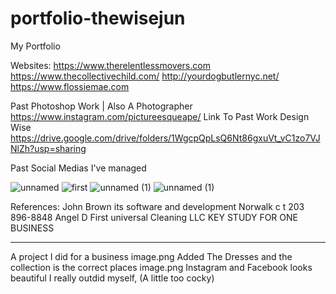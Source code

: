 # portfolio-thewisejun
My Portfolio 

Websites:
https://www.therelentlessmovers.com
https://www.thecollectivechild.com/
http://yourdogbutlernyc.net/
https://www.flossiemae.com



Past Photoshop Work | Also A Photographer 
https://www.instagram.com/pictureesqueape/
Link To Past Work Design Wise
https://drive.google.com/drive/folders/1WgcpQpLsQ6Nt86gxuVt_vC1zo7VJNlZh?usp=sharing

Past Social Medias I've managed 

![unnamed](https://user-images.githubusercontent.com/64604222/136478822-c8d1f969-2afc-474c-ac8a-a432f4d44480.jpg)
![first](https://user-images.githubusercontent.com/64604222/136478823-30684eaa-5f48-4862-bb1b-fbe9d0b69071.jpg)
![unnamed (1)](https://user-images.githubusercontent.com/64604222/136478824-6602f102-6dc8-4802-b5c2-1eee10a601a0.jpg)
![unnamed (1)](https://user-images.githubusercontent.com/64604222/136478825-3ba774b1-9d79-4fa4-bb8c-3867a7ec6796.png)



References: 
John Brown its software and development Norwalk c t 203 896-8848
Angel D First universal Cleaning LLC
KEY STUDY FOR ONE BUSINESS 
_____ 
A project I did for a business
image.png
Added The Dresses and the collection is the correct places 
image.png
Instagram and Facebook looks beautiful I really outdid myself, (A little too cocky)
